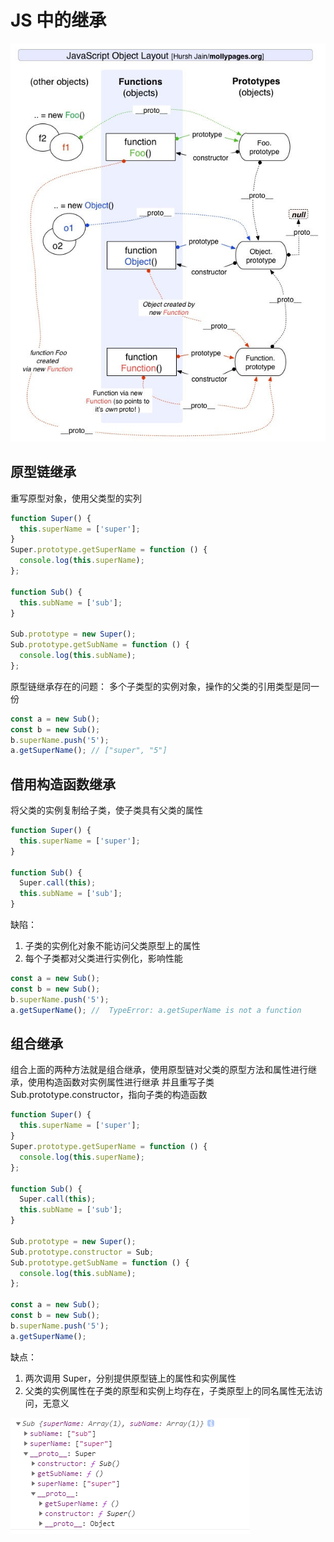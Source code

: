 # JS 中的继承

![原型与原型链](./原型链.jpg)

## 原型链继承

重写原型对象，使用父类型的实列

```js
function Super() {
  this.superName = ['super'];
}
Super.prototype.getSuperName = function () {
  console.log(this.superName);
};

function Sub() {
  this.subName = ['sub'];
}

Sub.prototype = new Super();
Sub.prototype.getSubName = function () {
  console.log(this.subName);
};
```

原型链继承存在的问题：
多个子类型的实例对象，操作的父类的引用类型是同一份

```js
const a = new Sub();
const b = new Sub();
b.superName.push('5');
a.getSuperName(); // ["super", "5"]
```

## 借用构造函数继承

将父类的实例复制给子类，使子类具有父类的属性

```js
function Super() {
  this.superName = ['super'];
}

function Sub() {
  Super.call(this);
  this.subName = ['sub'];
}
```

缺陷：

1. 子类的实例化对象不能访问父类原型上的属性
1. 每个子类都对父类进行实例化，影响性能

```js
const a = new Sub();
const b = new Sub();
b.superName.push('5');
a.getSuperName(); //  TypeError: a.getSuperName is not a function
```

## 组合继承

组合上面的两种方法就是组合继承，使用原型链对父类的原型方法和属性进行继承，使用构造函数对实例属性进行继承
并且重写子类 Sub.prototype.constructor，指向子类的构造函数

```js
function Super() {
  this.superName = ['super'];
}
Super.prototype.getSuperName = function () {
  console.log(this.superName);
};

function Sub() {
  Super.call(this);
  this.subName = ['sub'];
}

Sub.prototype = new Super();
Sub.prototype.constructor = Sub;
Sub.prototype.getSubName = function () {
  console.log(this.subName);
};

const a = new Sub();
const b = new Sub();
b.superName.push('5');
a.getSuperName();
```

缺点：

1. 两次调用 Super，分别提供原型链上的属性和实例属性
2. 父类的实例属性在子类的原型和实例上均存在，子类原型上的同名属性无法访问，无意义

![组合继承](./组合继承.png)
